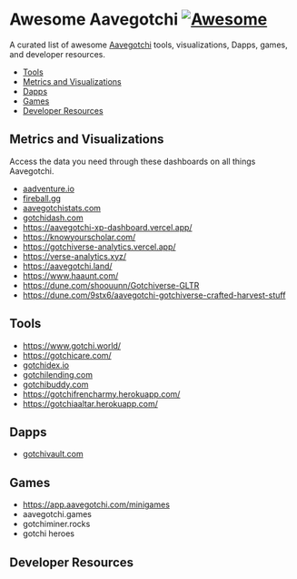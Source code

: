 # Awesome Aavegotchi [![Awesome](https://awesome.re/badge-flat2.svg)](https://awesome.re)
A curated list of awesome [Aavegotchi](https://aavegotchi.com) tools, visualizations, Dapps, games, and developer resources.

- [Tools](https://github.com/programmablewealth/awesome-aavegotchi/edit/main/README.md#tools)
- [Metrics and Visualizations](https://github.com/programmablewealth/awesome-aavegotchi/edit/main/README.md#metrics-and-visualizations)
- [Dapps](https://github.com/programmablewealth/awesome-aavegotchi/edit/main/README.md#dapps)
- [Games](https://github.com/programmablewealth/awesome-aavegotchi/edit/main/README.md#games)
- [Developer Resources](https://github.com/programmablewealth/awesome-aavegotchi/edit/main/README.md#developer-resources)

## Metrics and Visualizations
Access the data you need through these dashboards on all things Aavegotchi.
- [aadventure.io](https://aadventure.io)
- [fireball.gg](https://fireball.gg)
- [aavegotchistats.com](https://aavegotchistats.com)
- [gotchidash.com](https://gotchidash.com/)
- https://aavegotchi-xp-dashboard.vercel.app/
- https://knowyourscholar.com/
- https://gotchiverse-analytics.vercel.app/
- https://verse-analytics.xyz/
- https://aavegotchi.land/
- https://www.haaunt.com/
- https://dune.com/shoouunn/Gotchiverse-GLTR
- https://dune.com/9stx6/aavegotchi-gotchiverse-crafted-harvest-stuff

## Tools
- https://www.gotchi.world/
- https://gotchicare.com/
- [gotchidex.io](https://www.gotchidex.io/)
- [gotchilending.com](https://gotchilending.com/)
- [gotchibuddy.com](https://gotchibuddy.com/)
- https://gotchifrencharmy.herokuapp.com/
- https://gotchiaaltar.herokuapp.com/

## Dapps
- [gotchivault.com](https://gotchivault.com)

## Games
- https://app.aavegotchi.com/minigames
- aavegotchi.games
- gotchiminer.rocks
- gotchi heroes

## Developer Resources
